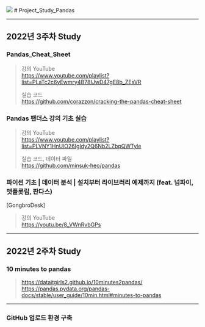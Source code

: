<img src="https://upload.wikimedia.org/wikipedia/commons/thumb/e/ed/Pandas_logo.svg/220px-Pandas_logo.svg.png">
# Project_Study_Pandas

---
## 2022년 3주차 Study

### Pandas_Cheat_Sheet
>강의 YouTube \
>https://www.youtube.com/playlist?list=PLaTc2c6yEwmry4B78IJwD47gE8b_ZEsVR
>
>실습 코드 \
>https://github.com/corazzon/cracking-the-pandas-cheat-sheet

### Pandas 팬더스 강의 기초 실습 
>강의 YouTube \
>https://www.youtube.com/playlist?list=PLVNY1HnUlO26Igldy2Q6Nb2LZbpQWTyle
>
>실습 코드, 데이터 파일 \
>https://github.com/minsuk-heo/pandas



### 파이썬 기초 | 데이터 분석 | 설치부터 라이브러리 예제까지 (feat. 넘파이, 맷플롯립, 판다스)
[GongbroDesk]
>강의 YouTube \
>https://youtu.be/8_VWnRvbGPs

---
## 2022년 2주차 Study

### 10 minutes to pandas 
>https://dataitgirls2.github.io/10minutes2pandas/ \
>https://pandas.pydata.org/pandas-docs/stable/user_guide/10min.html#minutes-to-pandas

---
### GitHub 업로드 환경 구축 
